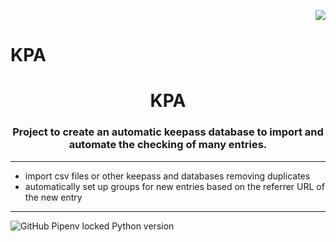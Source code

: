 <p align = 'right'><img src="https://i.imgur.com/J1h1OAg.png"></img>
<h1> KPA</h1>
</p>

<h1 align= 'center'> KPA</h1>

<h3 align='center'>Project to create an automatic keepass database to import and automate the checking of many entries.</h3>


-------
- import csv files or other keepass and databases removing duplicates
- automatically set up groups for new entries based on the referrer URL of the new entry
-------
![GitHub Pipenv locked Python version](https://img.shields.io/github/pipenv/locked/python-version/Daniele-Polizzi/KPA)
